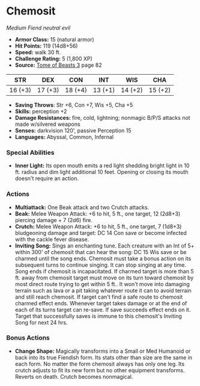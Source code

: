 # Chemosit

*Medium* *Fiend* *neutral evil*

- **Armor Class:** 15 (natural armor)
- **Hit Points:** 119 (14d8+56)
- **Speed:** walk 30 ft.
- **Challenge Rating:** 5 (1,800 XP)
- **Source:** [Tome of Beasts 3](https://koboldpress.com/kpstore/product/tome-of-beasts-3-for-5th-edition/) page 82

| STR | DEX | CON | INT | WIS | CHA |
| --- | --- | --- | --- | --- | --- |
| 16 (+3) | 17 (+3) | 18 (+4) | 13 (+1) | 14 (+2) | 15 (+2) |

- **Saving Throws**: Str +6, Con +7, Wis +5, Cha +5
- **Skills:** perception +2
- **Damage Resistances:** fire, cold, lightning; nonmagic B/P/S attacks not made w/silvered weapons
- **Senses:** darkvision 120', passive Perception 15
- **Languages:** Abyssal, Common, Infernal

### Special Abilities

- **Inner Light:** Its open mouth emits a red light shedding bright light in 10 ft. radius and dim light additional 10 feet. Opening or closing its mouth doesn't require an action.

### Actions

- **Multiattack:** One Beak attack and two Crutch attacks.
- **Beak:** Melee Weapon Attack: +6 to hit, 5 ft., one target, 12 (2d8+3) piercing damage + 7 (2d6) fire.
- **Crutch:** Melee Weapon Attack: +6 to hit, 5 ft., one target, 7 (1d8+3) bludgeoning damage and target: DC 14 Con save or become infected with the cackle fever disease.
- **Inviting Song:** Sings an enchanting tune. Each creature with an Int of 5+ within 300' of chemosit that can hear the song: DC 15 Wis save or be charmed until the song ends. Chemosit must take a bonus action on its subsequent turns to continue singing. It can stop singing at any time. Song ends if chemosit is incapacitated. If charmed target is more than 5 ft. away from chemosit target must move on its turn toward chemosit by most direct route trying to get within 5 ft.. It won't move into damaging terrain such as lava or a pit taking whatever route it can to avoid terrain and still reach chemosit. If target can't find a safe route to chemosit charmed effect ends. Whenever target takes damage or at the end of each of its turns target can re-save. If save succeeds effect ends on it. Target that successfully saves is immune to this chemosit's Inviting Song for next 24 hrs.

### Bonus Actions

- **Change Shape:** Magically transforms into a Small or Med Humanoid or back into its true Fiendish form. Its stats other than size are the same in each form. No matter the form chemosit always has only one leg. Its crutch adjusts to fit its new form but no other equipment transforms. Reverts on death. Crutch becomes nonmagical.


